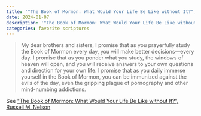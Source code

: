 ```yaml
---
title: '"The Book of Mormon: What Would Your Life Be Like without It?", Russell M. Nelson'
date: 2024-01-07
description: '"The Book of Mormon: What Would Your Life Be Like without It?", Russell M. Nelson'
categories: favorite scriptures
---
```


> My dear brothers and sisters, I promise that as you prayerfully study the Book of Mormon every day, you will make better decisions—every day. I promise that as you ponder what you study, the windows of heaven will open, and you will receive answers to your own questions and direction for your own life. I promise that as you daily immerse yourself in the Book of Mormon, you can be immunized against the evils of the day, even the gripping plague of pornography and other mind-numbing addictions.

See ["The Book of Mormon: What Would Your Life Be Like without It?", Russell M. Nelson](https://www.churchofjesuschrist.org/study/general-conference/2017/10/the-book-of-mormon-what-would-your-life-be-like-without-it?id=p39&lang=eng#p39)